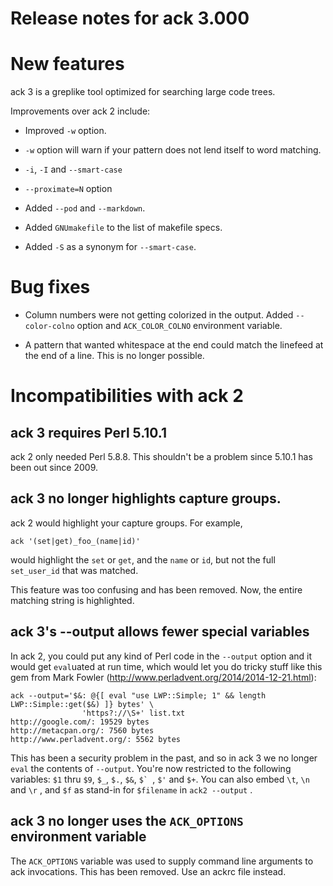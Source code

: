 # Release notes for ack 3.000

# New features

ack 3 is a greplike tool optimized for searching large code trees.

Improvements over ack 2 include:

* Improved `-w` option.

* `-w` option will warn if your pattern does not lend itself to
word matching.

* `-i`, `-I` and `--smart-case`

* `--proximate=N` option

* Added `--pod` and `--markdown`.

* Added `GNUmakefile` to the list of makefile specs.

* Added `-S` as a synonym for `--smart-case`.

# Bug fixes

* Column numbers were not getting colorized in the output.  Added
`--color-colno` option and `ACK_COLOR_COLNO` environment variable.

* A pattern that wanted whitespace at the end could match the
linefeed at the end of a line.  This is no longer possible.

# Incompatibilities with ack 2

## ack 3 requires Perl 5.10.1

ack 2 only needed Perl 5.8.8.  This shouldn't be a problem since 5.10.1
has been out since 2009.

## ack 3 no longer highlights capture groups.

ack 2 would highlight your capture groups.  For example,

    ack '(set|get)_foo_(name|id)'

would highlight the `set` or `get`, and the `name` or `id`, but not the
full `set_user_id` that was matched.

This feature was too confusing and has been removed.  Now, the entire
matching string is highlighted.

## ack 3's --output allows fewer special variables

In ack 2, you could put any kind of Perl code in the `--output`
option and it would get `eval`uated at run time, which would let
you do tricky stuff like this gem from Mark Fowler
(http://www.perladvent.org/2014/2014-12-21.html):

    ack --output='$&: @{[ eval "use LWP::Simple; 1" && length LWP::Simple::get($&) ]} bytes' \
                    'https?://\S+' list.txt
    http://google.com/: 19529 bytes
    http://metacpan.org/: 7560 bytes
    http://www.perladvent.org/: 5562 bytes

This has been a security problem in the past, and so in ack 3 we
no longer `eval` the contents of `--output`.  You're now restricted
to the following variables: `$1` thru `$9`, `$_`, `$.`, `$&`, ``$` ``,
`$'` and `$+`.  You can also embed `\t`, `\n` and `\r` ,
and `$f` as stand-in for `$filename` in `ack2 --output` .

## ack 3 no longer uses the `ACK_OPTIONS` environment variable

The `ACK_OPTIONS` variable was used to supply command line arguments to
ack invocations.  This has been removed.  Use an ackrc file instead.
